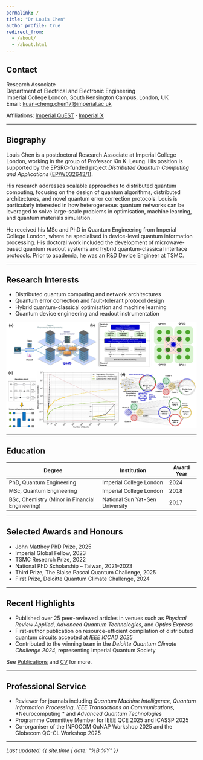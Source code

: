 ```yaml
---
permalink: /
title: "Dr Louis Chen"
author_profile: true
redirect_from:
  - /about/
  - /about.html
---
```


## Contact

Research Associate  
Department of Electrical and Electronic Engineering  
Imperial College London, South Kensington Campus, London, UK  
Email: kuan-cheng.chen17@imperial.ac.uk

Affiliations: [Imperial QuEST](https://www.imperial.ac.uk/quantum-engineering-science-technology/) · [Imperial X](https://ix.imperial.ac.uk/)

---

## Biography

Louis Chen is a postdoctoral Research Associate at Imperial College London, working in the group of Professor Kin K. Leung. His position is supported by the EPSRC-funded project *Distributed Quantum Computing and Applications* ([EP/W032643/1](https://gtr.ukri.org/projects?ref=EP%2FW032643%2F1)).

His research addresses scalable approaches to distributed quantum computing, focusing on the design of quantum algorithms, distributed architectures, and novel quantum error correction protocols. Louis is particularly interested in how heterogeneous quantum networks can be leveraged to solve large-scale problems in optimisation, machine learning, and quantum materials simulation.

He received his MSc and PhD in Quantum Engineering from Imperial College London, where he specialised in device-level quantum information processing. His doctoral work included the development of microwave-based quantum readout systems and hybrid quantum-classical interface protocols. Prior to academia, he was an R&D Device Engineer at TSMC.

---

## Research Interests

- Distributed quantum computing and network architectures  
- Quantum error correction and fault-tolerant protocol design  
- Hybrid quantum-classical optimisation and machine learning  
- Quantum device engineering and readout instrumentation

<p align="center">
  <img src="images/research_outline.jpg" alt="Research Outline" width="600">
</p>

---

## Education

| Degree | Institution | Award Year |
|--------|-------------|------|
| PhD, Quantum Engineering | Imperial College London | 2024 |
| MSc, Quantum Engineering | Imperial College London | 2018 |
| BSc, Chemistry (Minor in Financial Engineering) | National Sun Yat-Sen University | 2017 |

---

## Selected Awards and Honours

- John Matthey PhD Prize, 2025  
- Imperial Global Fellow, 2023  
- TSMC Research Prize, 2022  
- National PhD Scholarship – Taiwan, 2021–2023
- Third Prize, The Blaise Pascal Quantum Challenge, 2025
- First Prize, Deloitte Quantum Climate Challenge, 2024

---

## Recent Highlights

- Published over 25 peer-reviewed articles in venues such as *Physical Review Applied*, *Advanced Quantum Technologies*, and *Optics Express*  
- First-author publication on resource-efficient compilation of distributed quantum circuits accepted at *IEEE ICCAD 2025*  
- Contributed to the winning team in the *Deloitte Quantum Climate Challenge 2024*, representing Imperial Quantum Society

See [Publications](/publications/) and [CV](/cv/) for more.

---

## Professional Service

- Reviewer for journals including *Quantum Machine Intelligence*, *Quantum Information Processing*, *IEEE Transactions on Communications*, *Neurocomputing * and *Advanced Quantum Technologies*  
- Programme Committee Member for IEEE QCE 2025 and ICASSP 2025  
- Co-organiser of the INFOCOM QuNAP Workshop 2025 and the Globecom QC-CL Workshop 2025

---

_Last updated: {{ site.time | date: "%B %Y" }}_
